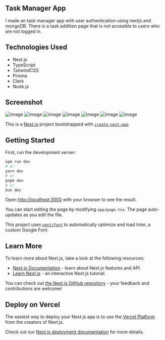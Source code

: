 ## Task Manager App 
I made an task manager app with user authentication using nextjs and mongoDB. There is a task addition page that is not accesible to users who are not logged in.


## Technologies Used
- Next.js
- TypeScript
- TailwindCSS
- Prisma
- Clerk
- Node.js

   
## Screenshot
![image](https://github.com/SametAydinhan/task-manager-app/assets/93541408/eb93e0aa-cf95-44b6-a59b-7989735ae852)
![image](https://github.com/SametAydinhan/task-manager-app/assets/93541408/dd15345b-9224-4856-9486-2089a41a1829)
![image](https://github.com/SametAydinhan/task-manager-app/assets/93541408/92b5ee38-22ee-43be-957e-963e9438e8db)
![image](https://github.com/SametAydinhan/task-manager-app/assets/93541408/fecf87da-861a-4cd3-afae-079305747da8)
![image](https://github.com/SametAydinhan/task-manager-app/assets/93541408/a9cb5f53-5809-4581-956e-88df3dbc99f5)
![image](https://github.com/SametAydinhan/task-manager-app/assets/93541408/49f8188d-246b-4d68-8a4d-dd758f837e49)
![image](https://github.com/SametAydinhan/task-manager-app/assets/93541408/709d8999-1fa6-446f-9d55-53da57074f2f)





This is a [Next.js](https://nextjs.org/) project bootstrapped with [`create-next-app`](https://github.com/vercel/next.js/tree/canary/packages/create-next-app).

## Getting Started

First, run the development server:

```bash
npm run dev
# or
yarn dev
# or
pnpm dev
# or
bun dev
```

Open [http://localhost:3000](http://localhost:3000) with your browser to see the result.

You can start editing the page by modifying `app/page.tsx`. The page auto-updates as you edit the file.

This project uses [`next/font`](https://nextjs.org/docs/basic-features/font-optimization) to automatically optimize and load Inter, a custom Google Font.

## Learn More

To learn more about Next.js, take a look at the following resources:

- [Next.js Documentation](https://nextjs.org/docs) - learn about Next.js features and API.
- [Learn Next.js](https://nextjs.org/learn) - an interactive Next.js tutorial.

You can check out [the Next.js GitHub repository](https://github.com/vercel/next.js/) - your feedback and contributions are welcome!

## Deploy on Vercel

The easiest way to deploy your Next.js app is to use the [Vercel Platform](https://vercel.com/new?utm_medium=default-template&filter=next.js&utm_source=create-next-app&utm_campaign=create-next-app-readme) from the creators of Next.js.

Check out our [Next.js deployment documentation](https://nextjs.org/docs/deployment) for more details.
